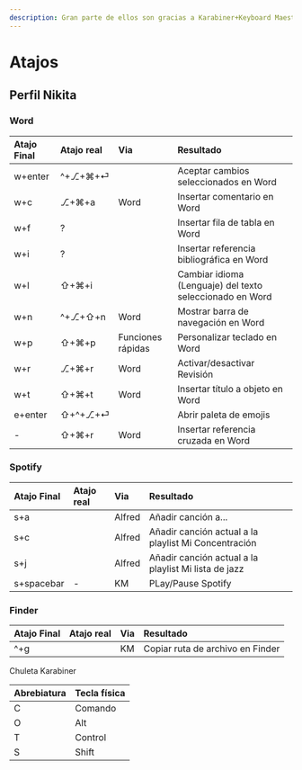 ```yaml
---
description: Gran parte de ellos son gracias a Karabiner+Keyboard Maestro
---
```


# Atajos

## Perfil Nikita

### Word

| Atajo Final | Atajo real | Via | Resultado |
| :--- | :--- | :--- | :--- |
| w+enter | ^+⎇+⌘+⏎ |  | Aceptar cambios seleccionados en Word |
| w+c | ⎇+⌘+a | Word | Insertar comentario en Word |
| w+f | ? |  | Insertar fila de tabla en Word |
| w+i | ? |  | Insertar referencia bibliográfica en Word |
| w+l | ⇧+⌘+i |  | Cambiar idioma \(Lenguaje\) del texto seleccionado en Word |
| w+n | ^+⎇+⇧+n | Word | Mostrar barra de navegación en Word |
| w+p | ⇧+⌘+p | Funciones rápidas | Personalizar teclado en Word |
| w+r | ⎇+⌘+r | Word | Activar/desactivar Revisión |
| w+t | ⇧+⌘+t | Word | Insertar título a objeto en Word |
| e+enter | ⇧+^+⎇+⏎ |  | Abrir paleta de emojis |
| - | ⇧+⌘+r | Word | Insertar referencia cruzada en Word |

### Spotify

| Atajo Final | Atajo real | Via | Resultado |
| :--- | :--- | :--- | :--- |
| s+a |  | Alfred | Añadir canción a... |
| s+c |  | Alfred | Añadir canción actual a la playlist Mi Concentración |
| s+j |  | Alfred | Añadir canción actual a la playlist Mi lista de jazz |
| s+spacebar | - | KM | PLay/Pause Spotify |

### Finder

| Atajo Final | Atajo real | Via | Resultado |
| :--- | :--- | :--- | :--- |
| ^+g |  | KM | Copiar ruta de archivo en Finder |




Chuleta Karabiner

| Abrebiatura | Tecla física |
| :--- | :--- |
| C | Comando |
| O | Alt |
| T | Control |
| S | Shift |


